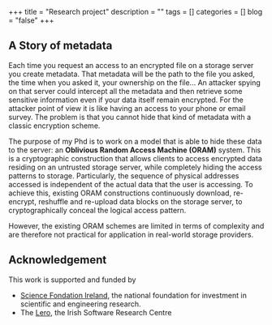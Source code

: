 +++
title       = "Research project"
description = ""
tags        = []
categories  = []
blog        = "false"
+++

## A Story of metadata

Each time you request an access to an encrypted file on a storage server you
create metadata. That metadata will be the path to the file you asked, the time
when you asked it, your ownership on the file... An attacker spying on that
server could intercept all the metadata and then retrieve some sensitive
information even if your data itself remain encrypted. For the attacker point of
view it is like having an access to your phone or email survey. The problem is
that you cannot hide that kind of metadata with a classic encryption scheme.

The purpose of my Phd is to work on a model that is able to hide these data to
the server: an **Oblivious Random Access Machine (ORAM)** system. This is a cryptographic
construction that allows clients to access encrypted data residing on an
untrusted storage server, while completely hiding the access patterns to storage.
Particularly, the sequence of physical addresses accessed is independent of the
actual data that the user is accessing. To achieve this, existing ORAM
constructions continuously download, re-encrypt, reshuffle and re-upload data
blocks on the storage server, to cryptographically conceal the logical access
pattern.

However, the existing ORAM schemes are limited in terms of complexity
and are therefore not practical for application in real-world storage providers.

## Acknowledgement

This work is supported and funded by

* [Science Fondation Ireland][sfi], the national foundation for investment in scientific and engineering research.
* The [Lero][lero], the Irish Software Research Centre  

[lero]: http://www.lero.ie/
[sfi]: http://www.sfi.ie/
